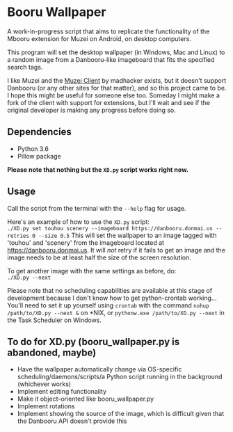 # Booru Wallpaper
A work-in-progress script that aims to replicate the functionality of the Mbooru extension for Muzei on Android, on desktop computers.

This program will set the desktop wallpaper (in Windows, Mac and Linux) to a random image from a Danbooru-like imageboard that fits the specified search tags.

I like Muzei and the [Muzei Client](http://forum.xda-developers.com/android/general/windows-muzeiclient-change-windows-t2957586) by madhacker exists, but it doesn't support Danbooru (or any other sites for that matter), and so this project came to be. I hope this might be useful for someone else too. Someday I might make a fork of the client with support for extensions, but I'll wait and see if the original developer is making any progress before doing so.

## Dependencies
* Python 3.6
* Pillow package

**Please note that nothing but the `XD.py` script works right now.**

## Usage
Call the script from the terminal with the `--help` flag for usage.

Here's an example of how to use the `XD.py` script:  
`./XD.py set touhou scenery --imageboard https://danbooru.donmai.us --retries 0 --size 0.5`
This will set the wallpaper to an image tagged with 'touhou' and 'scenery' from the imageboard located at https://danbooru.donmai.us. It will _not_ retry if it fails to get an image and the image needs to be at least half the size of the screen resolution.

To get another image with the same settings as before, do:  
`./XD.py --next`

Please note that no scheduling capabilities are available at this stage of development because I don't know how to get python-crontab working...  
You'll need to set it up yourself using `crontab` with the command `nohup /path/to/XD.py --next &` on \*NIX, or `pythonw.exe /path/to/XD.py --next` in the Task Scheduler on Windows.

## To do for XD.py (booru_wallpaper.py is abandoned, maybe)
* Have the wallpaper automatically change via OS-specific
  scheduling/daemons/scripts/a Python script running in the background
  (whichever works)
* Implement editing functionality
* Make it object-oriented like booru_wallpaper.py
* Implement rotations
* Implement showing the source of the image, which is difficult given that the
  Danbooru API doesn't provide this

